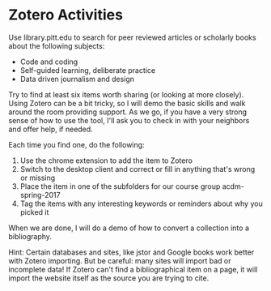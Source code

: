 # Zotero Activities

Use library.pitt.edu to search for peer reviewed articles or scholarly books about the following subjects:

- Code and coding
- Self-guided learning, deliberate practice
- Data driven journalism and design

Try to find at least six items worth sharing (or looking at more closely). Using Zotero can be a bit tricky, so I will demo the basic skills and walk around the room providing support. As we go, if you have a very strong sense of how to use the tool, I'll ask you to check in with your neighbors and offer help, if needed.

Each time you find one, do the following:

1. Use the chrome extension to add the item to Zotero
2. Switch to the desktop client and correct or fill in anything that's wrong or missing
3. Place the item in one of the subfolders for our course group acdm-spring-2017
4. Tag the items with any interesting keywords or reminders about why you picked it

When we are done, I will do a demo of how to convert a collection into a bibliography.

Hint: Certain databases and sites, like jstor and Google books work better with Zotero importing. But be careful: many sites will import bad or incomplete data! If Zotero can't find a bibliographical item on a page, it will import the website itself as the source you are trying to cite.
